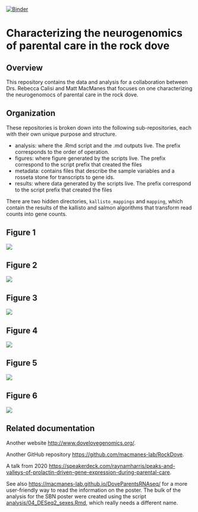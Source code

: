 [![Binder](https://mybinder.org/badge_logo.svg)](https://mybinder.org/v2/gh/macmanes-lab/DoveParentsRNAseq/master?urlpath=rstudio)

# Characterizing the neurogenomics of parental care in the rock dove

## Overview

This repository contains the data and analysis for a collaboration between Drs. Rebecca Calisi and Matt MacManes that focuses on one characterizing the neurogenomocs of parental care in the rock dove.

## Organization

These repositories is broken down into the following sub-repositories, each with their own unique purpose and structure.

- analysis: where the .Rmd script and the .md outputs live. The prefix corresponds to the order of operation. 
- figures: where figure generated by the scripts live. The prefix correspond to the script prefix that created the files
- metadata: contains files that describe the sample variables and a rosseta stone for transcripts to gene ids. 
- results: where data generated by the scripts live. The prefix correspond to the script prefix that created the files

There are two hidden directories, `kallisto_mappings` and `mapping`, which contain the results of the kallisto and salmon algorithms that transform read counts into gene counts.  


## Figure 1 

![](./figures/fig1-1.png)
## Figure 2 

![](./figures/fig2-1.png)

## Figure 3 

![](./figures/fig3-1.png)

## Figure 4

![](./figures/fig4-1.png)

## Figure 5

![](./figures/fig5-1.png)

## Figure 6

![](./figures/fig6-1.png)

## Related documentation 

Another website <http://www.dovelovegenomics.org/>.

Another GitHub repository <https://github.com/macmanes-lab/RockDove>. 

A talk from 2020 <https://speakerdeck.com/raynamharris/peaks-and-valleys-of-prolactin-driven-gene-expression-during-parental-care>.

See also <https://macmanes-lab.github.io/DoveParentsRNAseq/> for a more user-friendly way to read the information on the poster. The bulk of the analysis for the SBN poster were created using the script [analysis/04_DESeq2_sexes.Rmd](https://github.com/macmanes-lab/DoveParentsRNAseq/blob/master/analysis/04_DESeq2_sexes.Rmd), which really needs a different name. 